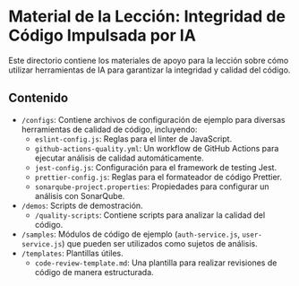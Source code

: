 # Material de la Lección: Integridad de Código Impulsada por IA

Este directorio contiene los materiales de apoyo para la lección sobre cómo utilizar herramientas de IA para garantizar la integridad y calidad del código.

## Contenido

- `/configs`: Contiene archivos de configuración de ejemplo para diversas herramientas de calidad de código, incluyendo:
  - `eslint-config.js`: Reglas para el linter de JavaScript.
  - `github-actions-quality.yml`: Un workflow de GitHub Actions para ejecutar análisis de calidad automáticamente.
  - `jest-config.js`: Configuración para el framework de testing Jest.
  - `prettier-config.js`: Reglas para el formateador de código Prettier.
  - `sonarqube-project.properties`: Propiedades para configurar un análisis con SonarQube.
- `/demos`: Scripts de demostración.
  - `/quality-scripts`: Contiene scripts para analizar la calidad del código.
- `/samples`: Módulos de código de ejemplo (`auth-service.js`, `user-service.js`) que pueden ser utilizados como sujetos de análisis.
- `/templates`: Plantillas útiles.
  - `code-review-template.md`: Una plantilla para realizar revisiones de código de manera estructurada.
